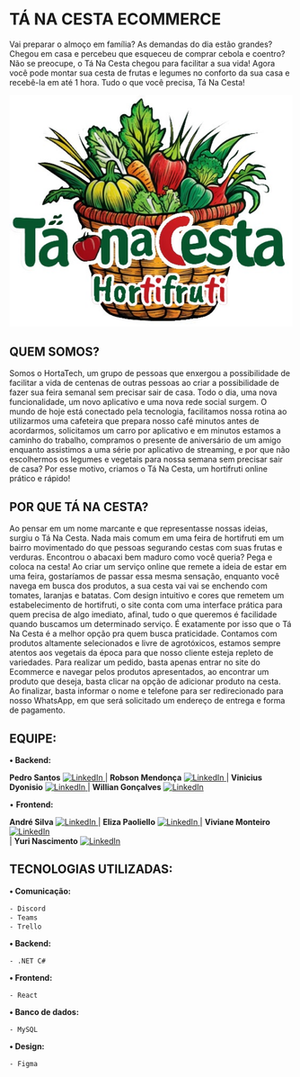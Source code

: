 # **TÁ NA CESTA ECOMMERCE**

Vai preparar o almoço em família? As demandas do dia estão grandes? Chegou em casa e percebeu que esqueceu de comprar cebola e coentro? Não se preocupe, o Tá Na Cesta chegou para facilitar a sua vida! Agora você pode montar sua cesta de frutas e legumes no conforto da sua casa e recebê-la em até 1 hora. Tudo o que você precisa, Tá Na Cesta!

![Tá Na Cesta](./docs/design/tanacestalogo.jpeg)

## **QUEM SOMOS?**

Somos o HortaTech, um grupo de pessoas que enxergou a possibilidade de facilitar a vida de centenas de outras pessoas ao criar a possibilidade de fazer sua feira semanal sem precisar sair de casa. Todo o dia, uma nova funcionalidade, um novo aplicativo e uma nova rede social surgem. O mundo de hoje está conectado pela tecnologia, facilitamos nossa rotina ao utilizarmos uma cafeteira que prepara nosso café minutos antes de acordarmos, solicitamos um carro por aplicativo e em minutos estamos a caminho do trabalho, compramos o presente de aniversário de um amigo enquanto assistimos a uma série por aplicativo de streaming, e por que não escolhermos os legumes e vegetais para nossa semana sem precisar sair de casa? Por esse motivo, criamos o Tá Na Cesta, um hortifruti online prático e rápido!


## **POR QUE TÁ NA CESTA?**
Ao pensar em um nome marcante e que representasse nossas ideias, surgiu o Tá Na Cesta. Nada mais comum em uma feira de hortifruti em um bairro movimentado do que pessoas segurando cestas com suas frutas e verduras. Encontrou o abacaxi bem maduro como você queria? Pega e coloca na cesta! Ao criar um serviço online que remete a ideia de estar em uma feira, gostaríamos de passar essa mesma sensação, enquanto você navega em busca dos produtos, a sua cesta vai vai se enchendo com tomates, laranjas e batatas.
Com design intuitivo e cores que remetem um estabelecimento de hortifruti, o site conta com uma interface prática para quem precisa de algo imediato, afinal, tudo o que queremos é facilidade quando buscamos um determinado serviço. É exatamente por isso que o Tá Na Cesta é a melhor opção pra quem busca praticidade. Contamos com produtos altamente selecionados e livre de agrotóxicos, estamos sempre atentos aos vegetais da época para que nosso cliente esteja repleto de variedades.
Para realizar um pedido, basta apenas entrar no site do Ecommerce e navegar pelos produtos apresentados, ao encontrar um produto que deseja, basta clicar na opção de adicionar produto na cesta. Ao finalizar, basta informar o nome e telefone para ser redirecionado para nosso WhatsApp, em que será solicitado um endereço de entrega e forma de pagamento.


## EQUIPE:
**•	Backend:**

**Pedro Santos** <a href="https://www.linkedin.com/in/pedrohaugusto/" target="_blank">
    <img src="https://upload.wikimedia.org/wikipedia/commons/f/f8/LinkedIn_icon_circle.svg" alt="LinkedIn" style="width: 40px; height: 20px;"/>
</a> 
| **Robson Mendonça** <a href="https://www.linkedin.com/in/robsonamendonca/" target="_blank">
    <img src="https://upload.wikimedia.org/wikipedia/commons/f/f8/LinkedIn_icon_circle.svg" alt="LinkedIn" style="width: 40px; height: 20px;"/> 
</a>
| **Vinicius Dyonisio** <a href="https://www.linkedin.com/in/vinicius-souza-dyonisio-a59a08206/" target="_blank">
    <img src="https://upload.wikimedia.org/wikipedia/commons/f/f8/LinkedIn_icon_circle.svg" alt="LinkedIn" style="width: 40px; height: 20px;"/> 
</a>
|	**Willian Gonçalves** <a href="https://www.linkedin.com/in/williangon%C3%A7alves25/" target="_blank">
    <img src="https://upload.wikimedia.org/wikipedia/commons/f/f8/LinkedIn_icon_circle.svg" alt="LinkedIn" style="width: 40px; height: 20px;"/> 
</a>


•	**Frontend:**

**André Silva** <a href="https://www.linkedin.com/in/andre-eduardo-xavier-silva-40b475217/" target="_blank">
    <img src="https://upload.wikimedia.org/wikipedia/commons/f/f8/LinkedIn_icon_circle.svg" alt="LinkedIn" style="width: 40px; height: 20px;"/> 
</a> 
|	**Eliza Paoliello** <a href="https://www.linkedin.com/in/elizapaoliello/" target="_blank">
    <img src="https://upload.wikimedia.org/wikipedia/commons/f/f8/LinkedIn_icon_circle.svg" alt="LinkedIn" style="width: 40px; height: 20px;"/> 
</a> 
|	**Viviane Monteiro** <a href="https://www.linkedin.com/in/vivianesantos35/" target="_blank">
    <img src="https://upload.wikimedia.org/wikipedia/commons/f/f8/LinkedIn_icon_circle.svg" alt="LinkedIn" style="width: 40px; height: 20px;"/> 
</a>  
|	**Yuri Nascimento** <a href="https://www.linkedin.com/in/yuri-rocha-3714b322a/" target="_blank">
    <img src="https://upload.wikimedia.org/wikipedia/commons/f/f8/LinkedIn_icon_circle.svg" alt="LinkedIn" style="width: 40px; height: 20px;"/> 
</a>  


## TECNOLOGIAS UTILIZADAS:
**•	Comunicação:**

	- Discord
	- Teams
    - Trello

**•	Backend:**

  	- .NET C#
  
**•	Frontend:**

  	- React

**•	Banco de dados:**

 	- MySQL

**•	Design:**

	- Figma
